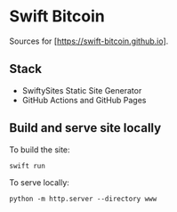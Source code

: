 # Swift Bitcoin

Sources for [https://swift-bitcoin.github.io]. 

## Stack

- SwiftySites Static Site Generator
- GitHub Actions and GitHub Pages

## Build and serve site locally

To build the site:

`swift run` 

To serve locally:

`python -m http.server --directory www`
